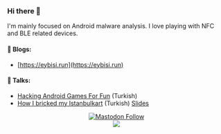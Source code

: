### Hi there 👋

I'm mainly focused on Android malware analysis. I love playing with NFC and BLE related devices.


#### 📓 Blogs:
- [https://eybisi.run](https://eybisi.run)

#### 💬 Talks:
- [Hacking Android Games For Fun](https://www.youtube.com/watch?v=ixRcso3W5EA) (Turkish)
- [How I bricked my Istanbulkart](https://www.twitch.tv/videos/643947384?t=03h03m02s) (Turkish) [Slides](https://github.com/ttmo-O/sunumlar/blob/master/meetup3/howibrickedmyistanbulkart-eybisi.pdf)

<p align="center">
<a rel="me" href="https://infosec.exchange/@eybisi"><img alt="Mastodon Follow" src="https://img.shields.io/mastodon/follow/109364131971140806?domain=https%3A%2F%2Finfosec.exchange"></a></br>
<a href="https://twitter.com/0xabc0"><img src="https://img.shields.io/badge/-@0xabc0-%231DA1F2?style=flat&logo=twitter&logoColor=white"/></a></br>
</p

